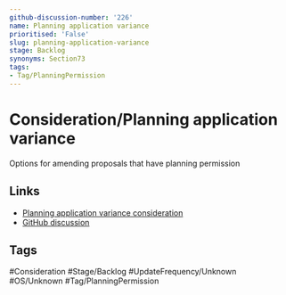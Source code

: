 ```yaml
---
github-discussion-number: '226'
name: Planning application variance
prioritised: 'False'
slug: planning-application-variance
stage: Backlog
synonyms: Section73
tags:
- Tag/PlanningPermission
---
```


# Consideration/Planning application variance

Options for amending proposals that have planning permission

## Links

* [Planning application variance consideration](https://design.planning.data.gov.uk/planning-consideration/planning-application-variance)
* [GitHub discussion](https://github.com/digital-land/data-standards-backlog/discussions/226)

## Tags

#Consideration #Stage/Backlog #UpdateFrequency/Unknown #OS/Unknown #Tag/PlanningPermission
